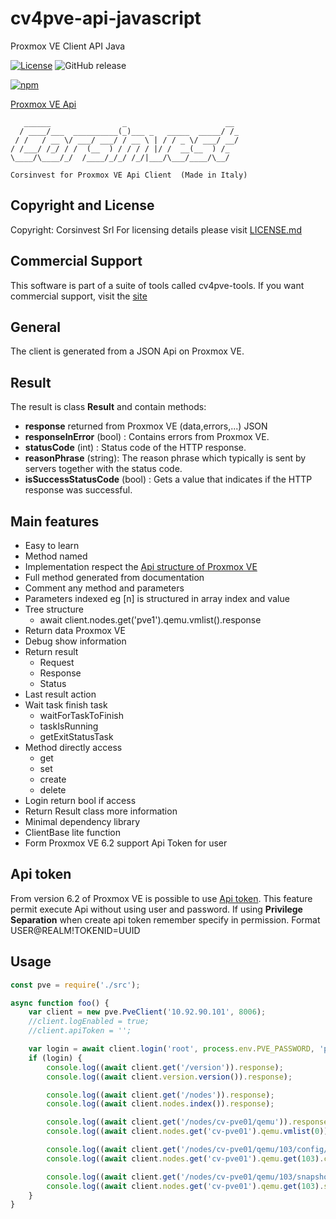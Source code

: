 # cv4pve-api-javascript

Proxmox VE Client API Java

[![License](https://img.shields.io/github/license/Corsinvest/cv4pve-api-javascript.svg)](LICENSE.md) ![GitHub release](https://img.shields.io/github/release/Corsinvest/cv4pve-api-javascript.svg)

[![npm](https://img.shields.io/npm/dw/@corsinvest/cv4pve-api-javascript?logo=npm)](https://www.npmjs.com/package/@corsinvest/cv4pve-api-javascript)

[Proxmox VE Api](https://pve.proxmox.com/pve-docs/api-viewer/)

```text
   ______                _                      __
  / ____/___  __________(_)___ _   _____  _____/ /_
 / /   / __ \/ ___/ ___/ / __ \ | / / _ \/ ___/ __/
/ /___/ /_/ / /  (__  ) / / / / |/ /  __(__  ) /_
\____/\____/_/  /____/_/_/ /_/|___/\___/____/\__/

Corsinvest for Proxmox VE Api Client  (Made in Italy)
```

## Copyright and License

Copyright: Corsinvest Srl
For licensing details please visit [LICENSE.md](LICENSE.md)

## Commercial Support

This software is part of a suite of tools called cv4pve-tools. If you want commercial support, visit the [site](https://www.cv4pve-tools.com)

## General

The client is generated from a JSON Api on Proxmox VE.

## Result

The result is class **Result** and contain methods:

* **response** returned from Proxmox VE (data,errors,...) JSON
* **responseInError** (bool) : Contains errors from Proxmox VE.
* **statusCode** (int) : Status code of the HTTP response.
* **reasonPhrase** (string): The reason phrase which typically is sent by servers together with the status code.
* **isSuccessStatusCode** (bool) : Gets a value that indicates if the HTTP response was successful.

## Main features

* Easy to learn
* Method named
* Implementation respect the [Api structure of Proxmox VE](https://pve.proxmox.com/pve-docs/api-viewer/)
* Full method generated from documentation
* Comment any method and parameters
* Parameters indexed eg [n] is structured in array index and value
* Tree structure
  * await client.nodes.get('pve1').qemu.vmlist().response
* Return data Proxmox VE
* Debug show information
* Return result
  * Request
  * Response
  * Status
* Last result action
* Wait task finish task
  * waitForTaskToFinish
  * taskIsRunning
  * getExitStatusTask
* Method directly access
  * get
  * set
  * create
  * delete
* Login return bool if access
* Return Result class more information
* Minimal dependency library
* ClientBase lite function
* Form Proxmox VE 6.2 support Api Token for user

## Api token

From version 6.2 of Proxmox VE is possible to use [Api token](https://pve.proxmox.com/pve-docs/pveum-plain.html).
This feature permit execute Api without using user and password.
If using **Privilege Separation** when create api token remember specify in permission.
Format USER@REALM!TOKENID=UUID

## Usage

```javascript
const pve = require('./src');

async function foo() {
    var client = new pve.PveClient('10.92.90.101', 8006);
    //client.logEnabled = true;
    //client.apiToken = '';

    var login = await client.login('root', process.env.PVE_PASSWORD, 'pam');
    if (login) {
        console.log((await client.get('/version')).response);
        console.log((await client.version.version()).response);

        console.log((await client.get('/nodes')).response);
        console.log((await client.nodes.index()).response);

        console.log((await client.get('/nodes/cv-pve01/qemu')).response);
        console.log((await client.nodes.get('cv-pve01').qemu.vmlist(0)).response);

        console.log((await client.get('/nodes/cv-pve01/qemu/103/config/')).response);
        console.log((await client.nodes.get('cv-pve01').qemu.get(103).config.vmConfig()).response);

        console.log((await client.get('/nodes/cv-pve01/qemu/103/snapshot/')).response);
        console.log((await client.nodes.get('cv-pve01').qemu.get(103).snapshot.snapshotList()).response);
    }
}
```
